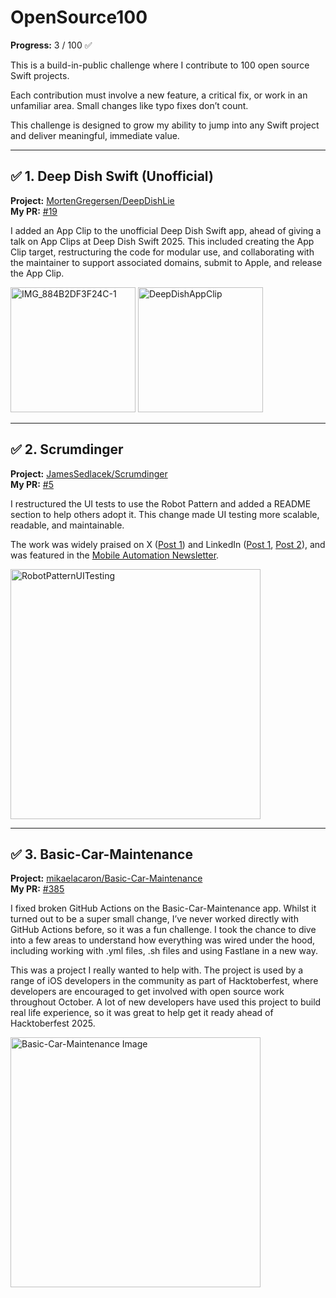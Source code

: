 # OpenSource100

**Progress:** 3 / 100 ✅  

This is a build-in-public challenge where I contribute to 100 open source Swift projects.

Each contribution must involve a new feature, a critical fix, or work in an unfamiliar area. Small changes like typo fixes don’t count.

This challenge is designed to grow my ability to jump into any Swift project and deliver meaningful, immediate value.

---

## ✅ 1. Deep Dish Swift (Unofficial)  
**Project:** [MortenGregersen/DeepDishLie](https://github.com/MortenGregersen/DeepDishLie)  
**My PR:** [#19](https://github.com/MortenGregersen/DeepDishLie/pull/19)

I added an App Clip to the unofficial Deep Dish Swift app, ahead of giving a talk on App Clips at Deep Dish Swift 2025. This included creating the App Clip target, restructuring the code for modular use, and collaborating with the maintainer to support associated domains, submit to Apple, and release the App Clip.

<img src="https://github.com/user-attachments/assets/d97b9a2e-03f3-4294-a5ac-e218860ce77f" alt="IMG_884B2DF3F24C-1" width="200" />  
<img src="https://github.com/user-attachments/assets/d5100050-5a46-4871-a4d1-102e87f48a70" alt="DeepDishAppClip" width="200" />

---

## ✅ 2. Scrumdinger  
**Project:** [JamesSedlacek/Scrumdinger](https://github.com/JamesSedlacek/Scrumdinger)  
**My PR:** [#5](https://github.com/JamesSedlacek/Scrumdinger/pull/5)

I restructured the UI tests to use the Robot Pattern and added a README section to help others adopt it. This change made UI testing more scalable, readable, and maintainable.

The work was widely praised on X ([Post 1](https://x.com/jsedlacekjr/status/1895996434253824487)) and LinkedIn ([Post 1](https://www.linkedin.com/posts/jamessedlacekjr_iosdevelopment-swiftui-opensource-activity-7301761721935826944-a5Q5?utm_source=social_share_send&utm_medium=member_desktop_web), [Post 2](https://www.linkedin.com/posts/mattheaney23_have-you-ever-used-the-robot-pattern-for-activity-7301353607176568832-C4tQ?utm_source=share&utm_medium=member_desktop)), and was featured in the [Mobile Automation Newsletter](https://testableapple.com/newsletter/53/).

<img src="https://github.com/user-attachments/assets/f00d05df-7981-43d8-ade0-ca857815d7bd" alt="RobotPatternUITesting" width="400" />

--- 

## ✅ 3. Basic-Car-Maintenance  
**Project:** [mikaelacaron/Basic-Car-Maintenance](https://github.com/mikaelacaron/Basic-Car-Maintenance)  
**My PR:** [#385](https://github.com/mikaelacaron/Basic-Car-Maintenance/pull/385)

I fixed broken GitHub Actions on the Basic-Car-Maintenance app. Whilst it turned out to be a super small change, I’ve never worked directly with GitHub Actions before, so it was a fun challenge. I took the chance to dive into a few areas to understand how everything was wired under the hood, including working with .yml files, .sh files and using Fastlane in a new way. 

This was a project I really wanted to help with. The project is used by a range of iOS developers in the community as part of Hacktoberfest, where developers are encouraged to get involved with open source work throughout October. A lot of new developers have used this project to build real life experience, so it was great to help get it ready ahead of Hacktoberfest 2025.

<img width="400" height="400" alt="Basic-Car-Maintenance Image" src="https://github.com/user-attachments/assets/1e5d0443-df73-46e5-9ebd-673c9685ac6b" />


